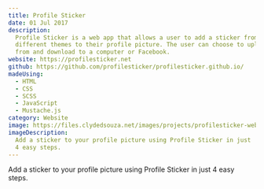 ```yaml
---
title: Profile Sticker
date: 01 Jul 2017
description:
  Profile Sticker is a web app that allows a user to add a sticker from
  different themes to their profile picture. The user can choose to upload a picture
  from and download to a computer or Facebook.
website: https://profilesticker.net
github: https://github.com/profilesticker/profilesticker.github.io/
madeUsing:
  - HTML
  - CSS
  - SCSS
  - JavaScript
  - Mustache.js
category: Website
image: https://files.clydedsouza.net/images/projects/profilesticker-website.png
imageDescription:
  Add a sticker to your profile picture using Profile Sticker in just
  4 easy steps.
---
```


Add a sticker to your profile picture using Profile Sticker in just 4 easy steps.
